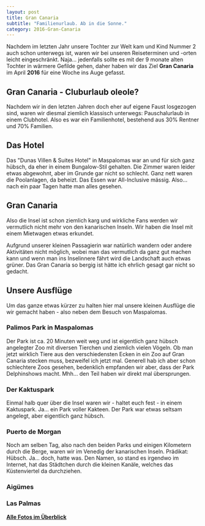```yaml
---
layout: post
title: Gran Canaria
subtitle: "Familienurlaub. Ab in die Sonne."
category: 2016-Gran-Canaria
---
```

Nachdem im letzten Jahr unsere Tochter zur Welt kam und Kind Nummer 2 auch schon unterwegs ist, waren wir bei unseren Reiseterminen und -orten leicht eingeschränkt. Naja... jedenfalls sollte es mit der 9 monate alten Tochter in wärmere Gefilde gehen, daher haben wir das Ziel __Gran Canaria__ im April __2016__ für eine Woche ins Auge gefasst.

## Gran Canaria - Cluburlaub oleole?
Nachdem wir in den letzten Jahren doch eher auf eigene Faust losgezogen sind, waren wir diesmal ziemlich klassisch unterwegs: Pauschalurlaub in einem Clubhotel. Also es war ein Familienhotel, bestehend aus 30% Rentner und 70% Familien.

## Das Hotel

Das "Dunas Villen & Suites Hotel" in Maspalomas war an und für sich ganz hübsch, da eher in einem Bungalow-Stil gehalten. Die Zimmer waren leider etwas abgewohnt, aber im Grunde gar nicht so schlecht. Ganz nett waren die Poolanlagen, da beheizt. Das Essen war All-Inclusive mässig. Also... nach ein paar Tagen hatte man alles gesehen. 

## Gran Canaria

Also die Insel ist schon ziemlich karg und wirkliche Fans werden wir vermutlich nicht mehr von den kanarischen Inseln. Wir haben die Insel mit einem Mietwagen etwas erkundet.

Aufgrund unserer kleinen Passagierin war natürlich wandern oder andere Aktivitäten nicht möglich, wobei man das vermutlich da ganz gut machen kann und wenn man ins Inselinnere fährt wird die Landschaft auch etwas grüner. Das Gran Canaria so bergig ist hätte ich ehrlich gesagt gar nicht so gedacht.

## Unsere Ausflüge

Um das ganze etwas kürzer zu halten hier mal unsere kleinen Ausflüge die wir gemacht haben - also neben dem Besuch von Maspalomas.

### Palimos Park in Maspalomas

Der Park ist ca. 20 Minuten weit weg und ist eigentlich ganz hübsch angelegter Zoo mit diversen Tierchen und ziemlich vielen Vögeln. Ob man jetzt wirklich Tiere aus den verschiedensten Ecken in ein Zoo auf Gran Canaria stecken muss, bezweifel ich jetzt mal. Generell hab ich aber schon schlechtere Zoos gesehen, bedenklich empfanden wir aber, dass der Park Delphinshows macht. Mhh... den Teil haben wir direkt mal übersprungen.

### Der Kaktuspark

Einmal halb quer über die Insel waren wir - haltet euch fest - in einem Kaktuspark. Ja... ein Park voller Kakteen. Der Park war etwas seltsam angelegt, aber eigentlich ganz hübsch.

### Puerto de Morgan

Noch am selben Tag, also nach den beiden Parks und einigen Kilometern durch die Berge, waren wir im Venedig der kanarischen Inseln. Prädikat: Hübsch. Ja... doch, hatte was. Den Namen, so stand es irgendwo im Internet, hat das Städtchen durch die kleinen Kanäle, welches das Küstenviertel da durchziehen.

### Aigümes

### Las Palmas


__[Alle Fotos im Überblick](/2016-gran-canaria/fotos)__
